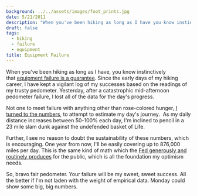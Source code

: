 ```yaml
---
background: ../../assets/images/foot_prints.jpg
date: 5/21/2011
description: "When you've been hiking as long as I have you know instinctively that\_[equipment failure is a guaran..."
draft: false
tags:
  - hiking
  - failure
  - equipment
title: Equipment Failure
---
```

  
When you've been hiking as long as I have, you know instinctively that [equipment failure is a guarantee](https://www.huffpost.com/entry/playstation-network-down-may-15_n_862212). Since the early days of my hiking career, I have kept a vigilant log of my successes based on the readings of my trusty pedometer. Yesterday, after a catastrophic mid-afternoon pedometer failure, I lost all of the data for the day's progress.  
  
Not one to meet failure with anything other than rose-colored hunger, [I turned to the numbers](http://goo.gl/Yeu4e), to attempt to estimate my day's journey.  As my daily distance increases between 50-100% each day, I'm inclined to pencil in a 23 mile slam dunk against the undefended basket of Life.  
  
Further, I see no reason to doubt the sustainability of these numbers, which is encouraging. One year from now, I'll be easily covering up to 876,000 miles per day. This is the same kind of math which the [Fed generously and routinely produces](https://www.youtube.com/watch?v=_dmPchuXIXQ) for the public, which is all the foundation my optimism needs.  
  
So, bravo fair pedometer. Your failure will be my sweet, sweet success. All the better if I'm not laden with the weight of empirical data. Monday could show some big, big numbers.  
